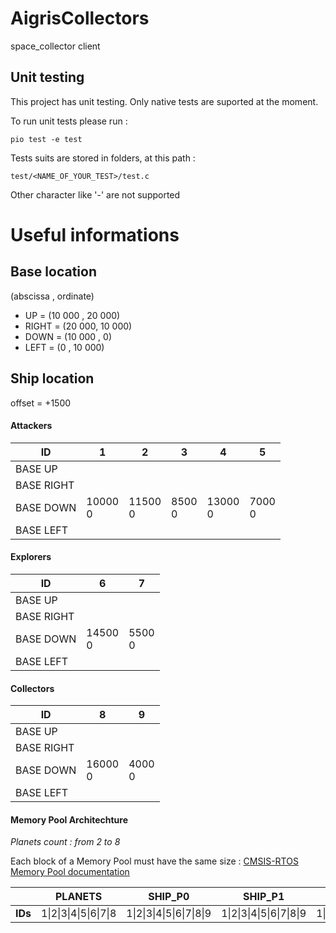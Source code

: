 # AigrisCollectors

space_collector client

## Unit testing

This project has unit testing. Only native tests are suported at the moment.

To run unit tests please run :

```
pio test -e test
```

Tests suits are stored in folders, at this path :

`test/<NAME_OF_YOUR_TEST>/test.c`

Other character like '-' are not supported

# Useful informations

## Base location

(abscissa , ordinate)

- UP = (10 000 , 20 000)
- RIGHT = (20 000, 10 000)
- DOWN = (10 000 , 0)
- LEFT = (0 , 10 000)

## Ship location

offset = +1500

#### Attackers

| ID         | 1          | 2          | 3         | 4          | 5         |
| ---------- | ---------- | ---------- | --------- | ---------- | --------- |
| BASE UP    |            |            |           |            |           |
| BASE RIGHT |            |            |           |            |           |
| BASE DOWN  | 10000<br>0 | 11500<br>0 | 8500<br>0 | 13000<br>0 | 7000<br>0 |
| BASE LEFT  |            |            |           |            |           |

#### Explorers

| ID         | 6          | 7         |
| ---------- | ---------- | --------- |
| BASE UP    |            |           |
| BASE RIGHT |            |           |
| BASE DOWN  | 14500<br>0 | 5500<br>0 |
| BASE LEFT  |            |           |

#### Collectors

| ID         | 8          | 9         |
| ---------- | ---------- | --------- |
| BASE UP    |            |           |
| BASE RIGHT |            |           |
| BASE DOWN  | 16000<br>0 | 4000<br>0 |
| BASE LEFT  |            |           |

#### Memory Pool Architechture

_Planets count : from 2 to 8_

Each block of a Memory Pool must have the same size :
[CMSIS-RTOS Memory Pool documentation](https://www.keil.com/pack/doc/CMSIS/RTOS2/html/group__CMSIS__RTOS__PoolMgmt.html#ga2e44473caf338266f56800960294f960)

|         |      **PLANETS**       |        **SHIP_P0**        |        **SHIP_P1**        |        **SHIP_P2**        |        **SHIP_P3**        |
| :-----: | :--------------------: | :-----------------------: | :-----------------------: | :-----------------------: | :-----------------------: |
| **IDs** | 1\|2\|3\|4\|5\|6\|7\|8 | 1\|2\|3\|4\|5\|6\|7\|8\|9 | 1\|2\|3\|4\|5\|6\|7\|8\|9 | 1\|2\|3\|4\|5\|6\|7\|8\|9 | 1\|2\|3\|4\|5\|6\|7\|8\|9 |
